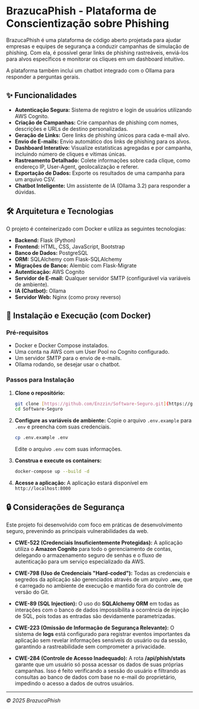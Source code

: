# BrazucaPhish - Plataforma de Conscientização sobre Phishing

BrazucaPhish é uma plataforma de código aberto projetada para ajudar empresas e equipes de segurança a conduzir campanhas de simulação de phishing. Com ela, é possível gerar links de phishing rastreáveis, enviá-los para alvos específicos e monitorar os cliques em um dashboard intuitivo.

A plataforma também inclui um chatbot integrado com o Ollama para responder a perguntas gerais.

## ✨ Funcionalidades

* **Autenticação Segura:** Sistema de registro e login de usuários utilizando AWS Cognito.
* **Criação de Campanhas:** Crie campanhas de phishing com nomes, descrições e URLs de destino personalizadas.
* **Geração de Links:** Gere links de phishing únicos para cada e-mail alvo.
* **Envio de E-mails:** Envio automático dos links de phishing para os alvos.
* **Dashboard Interativo:** Visualize estatísticas agregadas e por campanha, incluindo número de cliques e vítimas únicas.
* **Rastreamento Detalhado:** Colete informações sobre cada clique, como endereço IP, User-Agent, geolocalização e referer.
* **Exportação de Dados:** Exporte os resultados de uma campanha para um arquivo CSV.
* **Chatbot Inteligente:** Um assistente de IA (Ollama 3.2) para responder a dúvidas.

## 🛠️ Arquitetura e Tecnologias

O projeto é conteinerizado com Docker e utiliza as seguintes tecnologias:

* **Backend:** Flask (Python)
* **Frontend:** HTML, CSS, JavaScript, Bootstrap
* **Banco de Dados:** PostgreSQL
* **ORM:** SQLAlchemy com Flask-SQLAlchemy
* **Migrações de Banco:** Alembic com Flask-Migrate
* **Autenticação:** AWS Cognito
* **Servidor de E-mail:** Qualquer servidor SMTP (configurável via variáveis de ambiente).
* **IA (Chatbot):** Ollama
* **Servidor Web:** Nginx (como proxy reverso)

## 🚀 Instalação e Execução (com Docker)

### Pré-requisitos

* Docker e Docker Compose instalados.
* Uma conta na AWS com um User Pool no Cognito configurado.
* Um servidor SMTP para o envio de e-mails.
* Ollama rodando, se desejar usar o chatbot.

### Passos para Instalação

1.  **Clone o repositório:**
    ```bash
    git clone [https://github.com/Enzzin/Software-Seguro.git](https://github.com/Enzzin/Software-Seguro.git)
    cd Software-Seguro
    ```

2.  **Configure as variáveis de ambiente:**
    Copie o arquivo `.env.example` para `.env` e preencha com suas credenciais.
    ```bash
    cp .env.example .env
    ```
    Edite o arquivo `.env` com suas informações.

3.  **Construa e execute os containers:**
    ```bash
    docker-compose up --build -d
    ```

4.  **Acesse a aplicação:**
    A aplicação estará disponível em `http://localhost:8000`

## 🔒 Considerações de Segurança

Este projeto foi desenvolvido com foco em práticas de desenvolvimento seguro, prevenindo as principais vulnerabilidades da web.

* **CWE-522 (Credenciais Insuficientemente Protegidas):** A aplicação utiliza o **Amazon Cognito** para todo o gerenciamento de contas, delegando o armazenamento seguro de senhas e o fluxo de autenticação para um serviço especializado da AWS.

* **CWE-798 (Uso de Credenciais "Hard-coded"):** Todas as credenciais e segredos da aplicação são gerenciados através de um arquivo **`.env`**, que é carregado no ambiente de execução e mantido fora do controle de versão do Git.

* **CWE-89 (SQL Injection):** O uso do **SQLAlchemy ORM** em todas as interações com o banco de dados impossibilita a ocorrência de injeção de SQL, pois todas as entradas são devidamente parametrizadas.

* **CWE-223 (Omissão de Informação de Segurança Relevante):** O sistema de **logs** está configurado para registrar eventos importantes da aplicação sem revelar informações sensíveis do usuário ou da sessão, garantindo a rastreabilidade sem comprometer a privacidade.

* **CWE-284 (Controle de Acesso Inadequado):** A rota **/api/phish/stats** garante que um usuário só possa acessar os dados de suas próprias campanhas. Isso é feito verificando a sessão do usuário e filtrando as consultas ao banco de dados com base no e-mail do proprietário, impedindo o acesso a dados de outros usuários.

---
_© 2025 BrazucaPhish_
